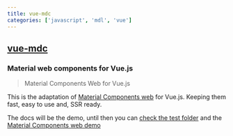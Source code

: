 ```yaml
---
title: vue-mdc
categories: ['javascript', 'mdl', 'vue']
---
```

## [vue-mdc](https://github.com/posva/vue-mdc)

### Material web components for Vue.js


> Material Components Web for Vue.js

This is the adaptation of [Material Components web](https://github.com/material-components/material-components-web) for Vue.js. Keeping them fast, easy to use and, SSR ready.

The docs will be the demo, until then you can [check the test folder](test/specs) and the [Material Components web demo](http://material-components-web.appspot.com/)
